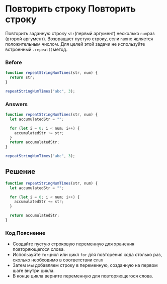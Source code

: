 # Повторить строку Повторить строку
Повторить заданную строку `str`(первый аргумент) несколько `num`раз (второй аргумент). Возвращает пустую строку, если `num`не является положительным числом. Для целей этой задачи не используйте встроенный `.repeat()`метод.

### Before
```javascript
function repeatStringNumTimes(str, num) {
  return str;
}

repeatStringNumTimes("abc", 3);
```
### Answers
```javascript
function repeatStringNumTimes(str, num) {
  let accumulatedStr = "";

  for (let i = 0; i < num; i++) {
    accumulatedStr += str;
  }
  return accumulatedStr;
}

repeatStringNumTimes("abc", 3);
```
## Решение
```javascript
function repeatStringNumTimes(str, num) {
  let accumulatedStr = "";

  for (let i = 0; i < num; i++) {
    accumulatedStr += str;
  }

  return accumulatedStr;
}
```
### Код Пояснение
* Создайте пустую строковую переменную для хранения повторяющегося слова.
* Используйте `for`цикл или цикл `for` для повторения кода столько раз, сколько необходимо в соответствии с`num`
* Затем мы добавляем строку в переменную, созданную на первом шаге внутри цикла.
* В конце цикла верните переменную для повторяющегося слова.
